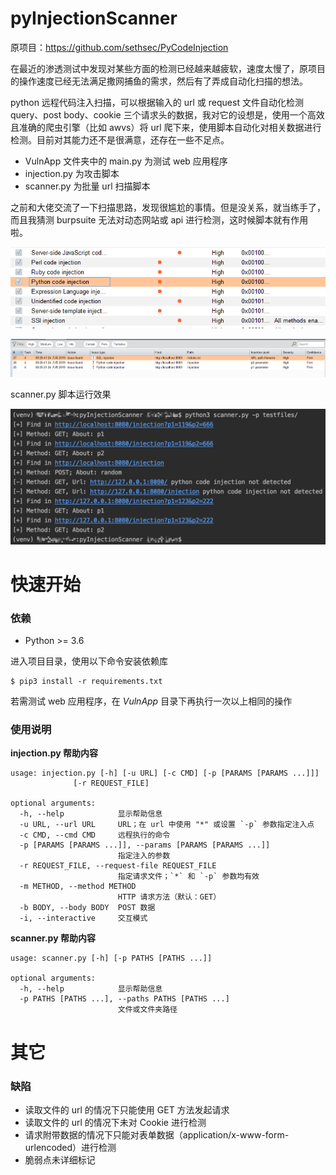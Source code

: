 # pyInjectionScanner

原项目：https://github.com/sethsec/PyCodeInjection

在最近的渗透测试中发现对某些方面的检测已经越来越疲软，速度太慢了，原项目的操作速度已经无法满足撒网捕鱼的需求，然后有了弄成自动化扫描的想法。

python 远程代码注入扫描，可以根据输入的 url 或 request 文件自动化检测 query、post body、cookie 三个请求头的数据，我对它的设想是，使用一个高效且准确的爬虫引擎（比如 awvs）将 url 爬下来，使用脚本自动化对相关数据进行检测。目前对其能力还不是很满意，还存在一些不足点。

+ VulnApp 文件夹中的 main.py 为测试 web 应用程序
+ injection.py 为攻击脚本
+ scanner.py 为批量 url 扫描脚本

之前和大佬交流了一下扫描思路，发现很尴尬的事情。但是没关系，就当练手了，而且我猜测 burpsuite 无法对动态网站或 api 进行检测，这时候脚本就有作用啦。

![burpsuite](images/Snipaste_2019-08-24_23-48-25.png)

![burpsuite](images/Snipaste_2019-08-25_00-27-27.png)

scanner.py 脚本运行效果

![burpsuite](images/Snipaste_2019-08-25_18-04-25.png)

# 快速开始

### 依赖

+ Python >= 3.6

进入项目目录，使用以下命令安装依赖库

```
$ pip3 install -r requirements.txt
```

若需测试 web 应用程序，在 *VulnApp* 目录下再执行一次以上相同的操作

### 使用说明

**injection.py 帮助内容**

```
usage: injection.py [-h] [-u URL] [-c CMD] [-p [PARAMS [PARAMS ...]]]
              [-r REQUEST_FILE]

optional arguments:
  -h, --help            显示帮助信息
  -u URL, --url URL     URL；在 url 中使用 "*" 或设置 `-p` 参数指定注入点
  -c CMD, --cmd CMD     远程执行的命令
  -p [PARAMS [PARAMS ...]], --params [PARAMS [PARAMS ...]]
                        指定注入的参数
  -r REQUEST_FILE, --request-file REQUEST_FILE
                        指定请求文件；`*` 和 `-p` 参数均有效
  -m METHOD, --method METHOD
                        HTTP 请求方法（默认：GET）
  -b BODY, --body BODY  POST 数据
  -i, --interactive     交互模式
```

**scanner.py 帮助内容**

```
usage: scanner.py [-h] [-p PATHS [PATHS ...]]

optional arguments:
  -h, --help            显示帮助信息
  -p PATHS [PATHS ...], --paths PATHS [PATHS ...]
                        文件或文件夹路径
```

# 其它

### 缺陷

+ 读取文件的 url 的情况下只能使用 GET 方法发起请求
+ 读取文件的 url 的情况下未对 Cookie 进行检测
+ 请求附带数据的情况下只能对表单数据（application/x-www-form-urlencoded）进行检测
+ 脆弱点未详细标记

